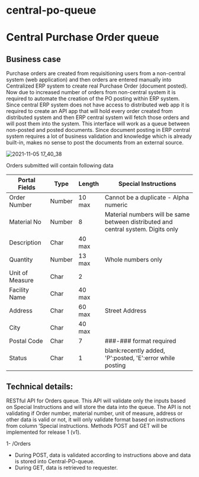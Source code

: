 # central-po-queue
# Central Purchase Order queue

## Business case

Purchase orders are created from requisitioning users from a non-central system (web application) and then orders are entered manually into Centralized ERP system to create real Purchase Order (document posted).
Now due to increased number of orders from non-central system it is required to automate the creation of the PO posting within ERP system.
Since central ERP system does not have access to distributed web app it is required to create an API app that will hold every order created from distributed system and then ERP central system will fetch those orders and will post them into the system. This interface will work as a queue between non-posted and posted documents.
Since document posting in ERP central system requires a lot of business validation and knowledge which is already built-in, makes no sense to post the documents from an external source.

![2021-11-05 17_40_38](https://user-images.githubusercontent.com/61890828/140589636-11a7bbf6-9122-4397-ad57-3fb03d072e8d.png)


Orders submitted will contain following data

 | Portal Fields | Type | Length | Special Instructions |
 | ------------- | ---- | ------ | ---------------------|
 | Order Number	| Number | 10 max	| Cannot be a duplicate - Alpha numeric |
 | Material No | Number | 8 | Material numbers will be same between distributed and central system. Digits only |
 | Description | Char |	40 max |	 
 | Quantity | Number | 13 max | Whole numbers only |
 | Unit of Measure | Char | 2 | |
 | Facility Name | Char | 40 max | |
 | Address | Char | 60 max | Street Address |
 | City | Char | 40 max	| |
 | Postal Code | Char | 7 | ###-### format required |
 | Status | Char | 1 | blank:recently added, 'P':posted, 'E':error while posting |


## Technical details:
RESTful API for Orders queue.
This API will validate only the inputs based on Special Instructions and will store the data into the queue.
The API is not validating if Order number, material number, unit of measure, address or other data is valid or not, it will only validate format based on instructions from column ‘Special instructions.
Methods POST and GET will be implemented for release 1 (v1).

1- <base url>/Orders
- During POST, data is validated according to instructions above and data is stored into Central-PO-queue.
- During GET, data is retrieved to requester.


